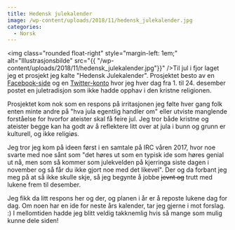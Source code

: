 ```yaml
---
title: Hedensk julekalender
image: /wp-content/uploads/2018/11/hedensk_julekalender.jpg
categories:
  - Norsk
---
```


<img class="rounded float-right" style="margin-left: 1em;" alt="Illustrasjonsbilde" src="{{ "/wp-content/uploads/2018/11/hedensk_julekalender.jpg"}}" />Til jul i fjor laget jeg et prosjekt jeg kalte "Hedensk Julekalender".
Prosjektet besto av en [Facebook-side](https://www.facebook.com/hedenskjul/) og
en [Twitter-konto](https://twitter.com/hedenskjul) hvor jeg hver dag fra 1. til 24.
desember postet en juletradisjon som ikke hadde opphav i den kristne
religionen.

Prosjektet kom nok som en respons på irritasjonen jeg følte hver gang folk enten
minte andre på "hva jula egentlig handler om" eller utviste manglende forståelse
for hvorfor ateister skal få feire jul. Jeg tror både kristne og ateister begge kan ha
godt av å reflektere litt over at jula i bunn og grunn er kulturell, og ikke
religiøs.

Jeg tror jeg kom på ideen først i en samtale på IRC våren 2017, hvor noe svarte
med noe sånt som "det høres ut som en typisk ide som høres genial ut nå, men
som så kommer som julekvelden på kjerringa siste dagen i november og så får du
ikke gjort noe med det likevel". Der og da forbant jeg meg på at så ikke skulle
skje, så jeg begynte å jobbe ~~jevnt og~~ trutt med lukene frem til desember.

Jeg fikk da litt respons her og der, og planen i år er å reposte lukene dag for
dag. Om noen har en ide for neste års kalender, tar jeg gjerne i mot forslag. :) I mellomtiden hadde jeg blitt veldig takknemlig hvis så mange som mulig kunne dele siden!
